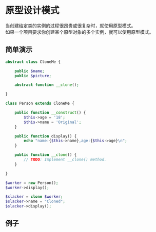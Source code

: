 # 原型设计模式
当创建给定类的实例的过程很昂贵或很复杂时，就使用原型模式。  
如果一个项目要求你创建某个原型对象的多个实例，就可以使用原型模式。

## 简单演示
```php
abstract class CloneMe {

    public $name;
    public $picture;

    abstract function __clone();

}

class Person extends CloneMe {

    public function __construct() {
        $this->age = '18';
        $this->name = 'Original';
    }

    public function display() {
        echo "name:{$this->name},age:{$this->age}\n";
    }

    public function __clone() {
        // TODO: Implement __clone() method.
    }

}

$worker = new Person();
$worker->display();

$slacker = clone $worker;
$slacker->name = "Cloned";
$slacker->display();
```


## 例子
